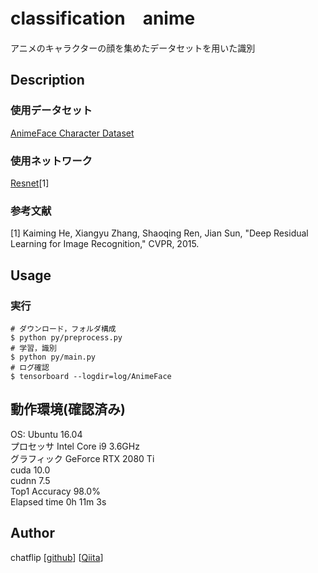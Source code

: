 classification　anime
====
アニメのキャラクターの顔を集めたデータセットを用いた識別

## Description
### 使用データセット
[AnimeFace Character Dataset](http://www.nurs.or.jp/%7Enagadomi/animeface-character-dataset/README.html)

### 使用ネットワーク
[Resnet](https://arxiv.org/abs/1512.03385)[1]  

### 参考文献
[1] Kaiming He, Xiangyu Zhang, Shaoqing Ren, Jian Sun, "Deep Residual Learning for Image Recognition," CVPR, 2015.  

## Usage
### 実行
```
# ダウンロード，フォルダ構成
$ python py/preprocess.py
# 学習，識別
$ python py/main.py
# ログ確認
$ tensorboard --logdir=log/AnimeFace
```

## 動作環境(確認済み)
OS: Ubuntu 16.04  
プロセッサ Intel Core i9 3.6GHz  
グラフィック GeForce RTX 2080 Ti  
cuda 10.0  
cudnn 7.5  
Top1 Accuracy 98.0%  
Elapsed time 0h 11m 3s  

## Author
chatflip
[[github](https://github.com/chatflip)]
[[Qiita](https://qiita.com/chat-flip)]  